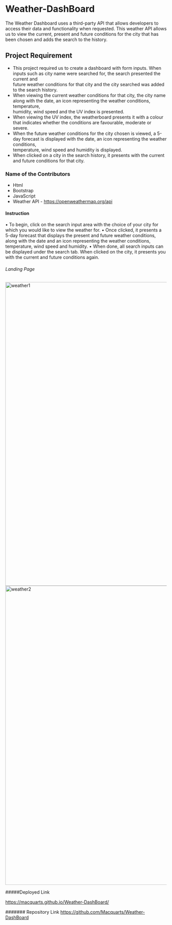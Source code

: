 # Weather-DashBoard

The Weather Dashboard uses a third-party API that allows developers to access their data and functionality when requested. This weather API allows us to view the current, present and future conditions for the city that has been chosen and adds the search to the history.

## Project Requirement

-  This project required us to create a dashboard with form inputs. When inputs such as city name were searched for, the search presented the current and  
   future weather conditions for that city and the city searched was added to the search history.
-  When viewing the current weather conditions for that city, the city name along with the date, an icon representing the weather conditions, temperature,  
   humidity, wind speed and the UV index is presented.
-	 When viewing the UV index, the weatherboard presents it with a colour that indicates whether the conditions are favourable, moderate or severe.
-  When the future weather conditions for the city chosen is viewed, a 5-day forecast is displayed with the date, an icon representing the weather conditions,  
   temperature, wind speed and humidity is displayed.
-  When clicked on a city in the search history, it presents with the current and future conditions for that city.

### Name of the Contributors
- Html
- Bootstrap
- JavaScript
- Weather API - https://openweathermap.org/api

#### Instruction

•	To begin, click on the search input area with the choice of your city for which you would like to view the weather for.
•	Once clicked, it presents a 5-day forecast that displays the present and future weather conditions, along with the date and an icon representing the weather 
  conditions, temperature, wind speed and humidity.
•	When done, all search inputs can be displayed under the search tab. When clicked on the city, it presents you with the current and future conditions again.

###### Landing Page
<img width="947" alt="weather1" src="https://user-images.githubusercontent.com/75565115/116654835-8aa5ce80-a9bc-11eb-936b-0cf2e2648a96.png">

<img width="933" alt="weather2" src="https://user-images.githubusercontent.com/75565115/116654842-8c6f9200-a9bc-11eb-8afe-a361ffe3fad5.png">

#####Deployed Link

https://macquarts.github.io/Weather-DashBoard/

####### Repository Link
https://github.com/Macquarts/Weather-DashBoard

